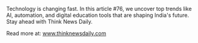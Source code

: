 Technology is changing fast. In this article #76, we uncover top trends like AI, automation, and digital education tools that are shaping India's future. Stay ahead with Think News Daily.

Read more at: www.thinknewsdaily.com
